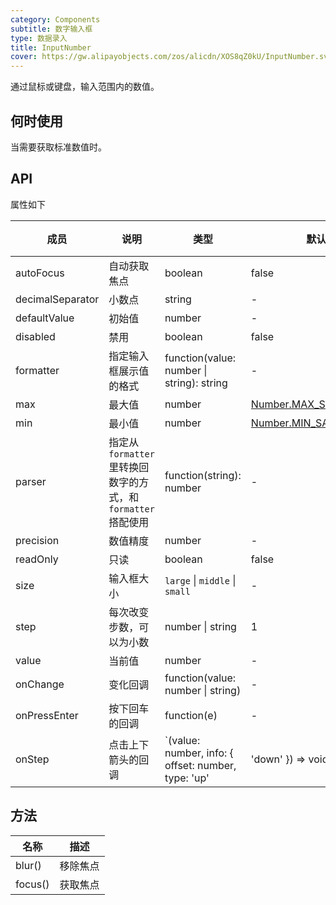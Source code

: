 ```yaml
---
category: Components
subtitle: 数字输入框
type: 数据录入
title: InputNumber
cover: https://gw.alipayobjects.com/zos/alicdn/XOS8qZ0kU/InputNumber.svg
---
```


通过鼠标或键盘，输入范围内的数值。

## 何时使用

当需要获取标准数值时。

## API

属性如下

| 成员 | 说明 | 类型 | 默认值 | 版本 |  |
| --- | --- | --- | --- | --- | --- |
| autoFocus | 自动获取焦点 | boolean | false | - |  |
| decimalSeparator | 小数点 | string | - | - |  |
| defaultValue | 初始值 | number | - | - |  |
| disabled | 禁用 | boolean | false | - |  |
| formatter | 指定输入框展示值的格式 | function(value: number \| string): string | - | - |  |
| max | 最大值 | number | [Number.MAX_SAFE_INTEGER](https://developer.mozilla.org/zh-CN/docs/Web/JavaScript/Reference/Global_Objects/Number/MAX_SAFE_INTEGER) | - |  |
| min | 最小值 | number | [Number.MIN_SAFE_INTEGER](https://developer.mozilla.org/zh-CN/docs/Web/JavaScript/Reference/Global_Objects/Number/MIN_SAFE_INTEGER) | - |  |
| parser | 指定从 `formatter` 里转换回数字的方式，和 `formatter` 搭配使用 | function(string): number | - | - |  |
| precision | 数值精度 | number | - | - |  |
| readOnly | 只读 | boolean | false | - |  |
| size | 输入框大小 | `large` \| `middle` \| `small` | - | - |  |
| step | 每次改变步数，可以为小数 | number \| string | 1 | - |  |
| value | 当前值 | number | - | - |  |
| onChange | 变化回调 | function(value: number \| string) | - | - |  |
| onPressEnter | 按下回车的回调 | function(e) | - | - |  |
| onStep | 点击上下箭头的回调 | \`(value: number, info: { offset: number, type: 'up' | 'down' }) => void\` | - | 4.7.0 |

## 方法

| 名称 | 描述 |
| --- | --- |
| blur() | 移除焦点 |
| focus() | 获取焦点 |
